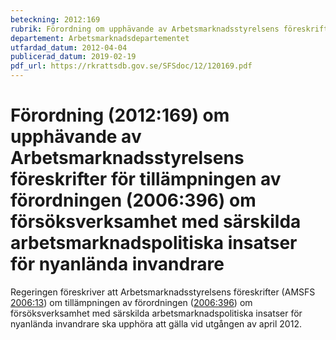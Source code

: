 ```yaml
---
beteckning: 2012:169
rubrik: Förordning om upphävande av Arbetsmarknadsstyrelsens föreskrifter för tillämpningen av förordningen om försöksverksamhet med särskilda arbetsmarknadspolitiska insatser för nyanlända invandrare
departement: Arbetsmarknadsdepartementet
utfardad_datum: 2012-04-04
publicerad_datum: 2019-02-19
pdf_url: https://rkrattsdb.gov.se/SFSdoc/12/120169.pdf
---
```


# Förordning (2012:169) om upphävande av Arbetsmarknadsstyrelsens föreskrifter för tillämpningen av förordningen (2006:396) om försöksverksamhet med särskilda arbetsmarknadspolitiska insatser för nyanlända invandrare

Regeringen föreskriver att Arbetsmarknadsstyrelsens föreskrifter (AMSFS [2006:13](https://selex.se/eli/sfs/2006/13)) om tillämpningen av förordningen ([2006:396](https://selex.se/eli/sfs/2006/396)) om försöksverksamhet med särskilda arbetsmarknadspolitiska insatser för nyanlända invandrare ska upphöra att gälla vid utgången av april 2012.
